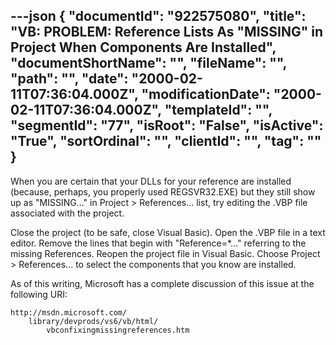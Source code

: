 ---json
{
  "documentId": "922575080",
  "title": "VB: PROBLEM: Reference Lists  As &quot;MISSING&quot; in Project When Components Are Installed",
  "documentShortName": "",
  "fileName": "",
  "path": "",
  "date": "2000-02-11T07:36:04.000Z",
  "modificationDate": "2000-02-11T07:36:04.000Z",
  "templateId": "",
  "segmentId": "77",
  "isRoot": "False",
  "isActive": "True",
  "sortOrdinal": "",
  "clientId": "",
  "tag": ""
}
---

When you are certain that your DLLs for your reference are installed (because, perhaps, you properly used REGSVR32.EXE) but they still show up as &quot;MISSING...&quot; in Project &gt; References... list, try editing the .VBP file associated with the project. 

Close the project (to be safe, close Visual Basic). Open the .VBP file in a text editor. Remove the lines that begin with &quot;Reference=*...&quot; referring to the missing References. Reopen the project file in Visual Basic. Choose Project &gt; References... to select the components that you know are installed.

As of this writing, Microsoft has a complete discussion of this issue at the following URI:

    http://msdn.microsoft.com/
        library/devprods/vs6/vb/html/
            vbconfixingmissingreferences.htm
